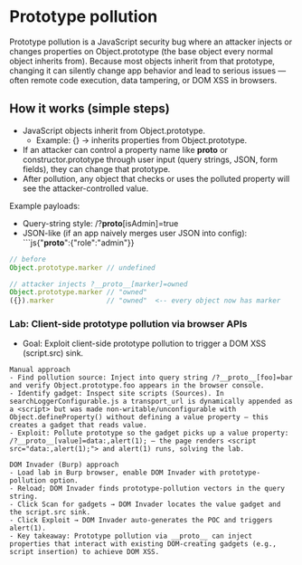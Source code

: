 # Prototype pollution

Prototype pollution is a JavaScript security bug where an attacker injects or changes properties on Object.prototype (the base object every normal object inherits from). Because most objects inherit from that prototype, changing it can silently change app behavior and lead to serious issues — often remote code execution, data tampering, or DOM XSS in browsers.



## How it works (simple steps)
- JavaScript objects inherit from Object.prototype.
	- Example: {} → inherits properties from Object.prototype.
- If an attacker can control a property name like __proto__ or constructor.prototype through user input (query strings, JSON, form fields), they can change that prototype.
- After pollution, any object that checks or uses the polluted property will see the attacker-controlled value.

Example payloads:
- Query-string style: /?__proto__[isAdmin]=true
- JSON-like (if an app naively merges user JSON into config): ```js{"__proto__":{"role":"admin"}}
```js
// before
Object.prototype.marker // undefined

// attacker injects ?__proto__[marker]=owned
Object.prototype.marker // "owned"
({}).marker             // "owned"  <-- every object now has marker

```

### Lab: Client-side prototype pollution via browser APIs

- Goal: Exploit client-side prototype pollution to trigger a DOM XSS (script.src) sink.
```
Manual approach
- Find pollution source: Inject into query string /?__proto__[foo]=bar and verify Object.prototype.foo appears in the browser console.
- Identify gadget: Inspect site scripts (Sources). In searchLoggerConfigurable.js a transport_url is dynamically appended as a <script> but was made non-writable/unconfigurable with Object.defineProperty() without defining a value property — this creates a gadget that reads value.
- Exploit: Pollute prototype so the gadget picks up a value property: /?__proto__[value]=data:,alert(1); — the page renders <script src="data:,alert(1);"> and alert(1) runs, solving the lab.

DOM Invader (Burp) approach
- Load lab in Burp browser, enable DOM Invader with prototype-pollution option.
- Reload; DOM Invader finds prototype-pollution vectors in the query string.
- Click Scan for gadgets → DOM Invader locates the value gadget and the script.src sink.
- Click Exploit → DOM Invader auto-generates the POC and triggers alert(1).
- Key takeaway: Prototype pollution via __proto__ can inject properties that interact with existing DOM-creating gadgets (e.g., script insertion) to achieve DOM XSS.
```